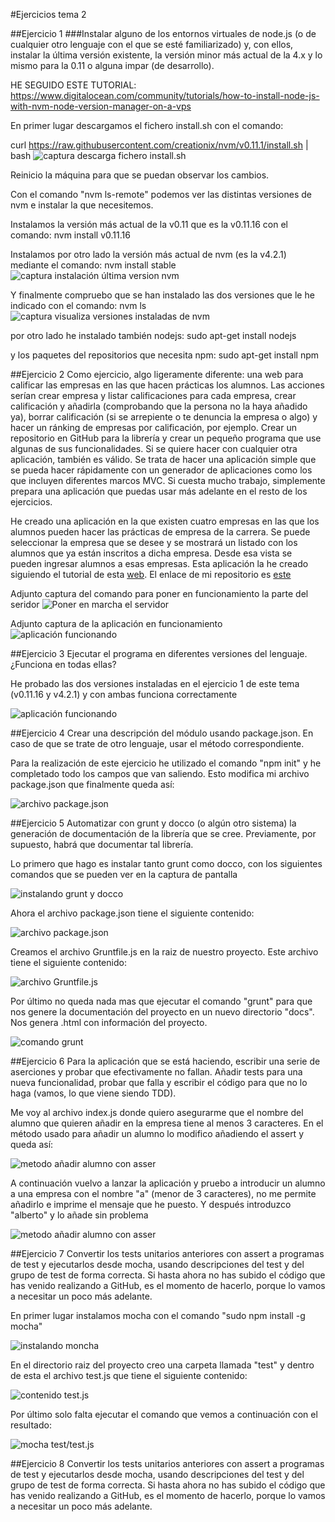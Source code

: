 #Ejercicios tema 2


##Ejercicio 1
###Instalar alguno de los entornos virtuales de node.js (o de cualquier otro lenguaje con el que se esté familiarizado) y, con ellos, instalar la última versión existente, la versión minor más actual de la 4.x y lo mismo para la 0.11 o alguna impar (de desarrollo).

HE SEGUIDO ESTE TUTORIAL: https://www.digitalocean.com/community/tutorials/how-to-install-node-js-with-nvm-node-version-manager-on-a-vps

En primer lugar descargamos el fichero install.sh con el comando:

curl https://raw.githubusercontent.com/creationix/nvm/v0.11.1/install.sh | bash
![captura descarga fichero install.sh](https://www.dropbox.com/s/syl4fjl0n2c0cot/1.png?dl=1)

Reinicio la máquina para que se puedan observar los cambios.

Con el comando "nvm ls-remote" podemos ver las distintas versiones de nvm e instalar la que necesitemos.

Instalamos la versión más actual de la v0.11 que es la v0.11.16 con el comando:
nvm install v0.11.16

Instalamos por otro lado la versión más actual de nvm (es la v4.2.1) mediante el comando:
nvm install stable 
![captura instalación última version nvm](https://www.dropbox.com/s/3bktc82dq8amujk/2.png?dl=1)

Y finalmente compruebo que se han instalado las dos versiones que le he indicado con el comando:
nvm ls
![captura visualiza versiones instaladas de nvm](https://www.dropbox.com/s/i2ebltq95393461/3.png?dl=1)

por otro lado he instalado también nodejs:
sudo apt-get install nodejs

y los paquetes del repositorios que necesita npm:
sudo apt-get install npm



##Ejercicio 2
Como ejercicio, algo ligeramente diferente: una web para calificar las empresas en las que hacen prácticas los alumnos. Las acciones serían crear empresa y listar calificaciones para cada empresa, crear calificación y añadirla (comprobando que la persona no la haya añadido ya), borrar calificación (si se arrepiente o te denuncia la empresa o algo) y hacer un ránking de empresas por calificación, por ejemplo. Crear un repositorio en GitHub para la librería y crear un pequeño programa que use algunas de sus funcionalidades. Si se quiere hacer con cualquier otra aplicación, también es válido.
Se trata de hacer una aplicación simple que se pueda hacer rápidamente con un generador de aplicaciones como los que incluyen diferentes marcos MVC. Si cuesta mucho trabajo, simplemente prepara una aplicación que puedas usar más adelante en el resto de los ejercicios.

He creado una aplicación en la que existen cuatro empresas en las que los alumnos pueden hacer las prácticas de empresa de la carrera. Se puede seleccionar la empresa que se desee y se mostrará un listado con los alumnos que ya están inscritos a dicha empresa. Desde esa vista se pueden ingresar alumnos a esas empresas. Esta aplicación la he creado siguiendo el tutorial de esta [web](http://blog.koalite.com/2011/11/tutorial-node-js-express-jquery-i-creando-la-aplicacion/). El enlace de mi repositorio es [este](https://github.com/ignaciorecuerda/aplicacion_web)

Adjunto captura del comando para poner en funcionamiento la parte del seridor
![Poner en marcha el servidor](https://www.dropbox.com/s/bwdihoxtbfm0ldm/Ejr2.4.png?dl=1)

Adjunto captura de la aplicación en funcionamiento
![aplicación funcionando](https://www.dropbox.com/s/9bxm1o5264ro5et/Ejr2.5.png?dl=1)

##Ejercicio 3
Ejecutar el programa en diferentes versiones del lenguaje. ¿Funciona en todas ellas?

He probado las dos versiones instaladas en el ejercicio 1 de este tema (v0.11.16 y v4.2.1) y con ambas funciona correctamente

![aplicación funcionando](https://www.dropbox.com/s/wecgtsrmb4145ix/Ejr3.png?dl=1)


##Ejercicio 4
Crear una descripción del módulo usando package.json. En caso de que se trate de otro lenguaje, usar el método correspondiente.

Para la realización de este ejercicio he utilizado el comando "npm init" y he completado todo los campos que van saliendo. Esto modifica mi archivo package.json que finalmente queda así:

![archivo package.json](https://www.dropbox.com/s/1p1t6r0r8y0larr/Ejr4.png?dl=1)

##Ejercicio 5
Automatizar con grunt y docco (o algún otro sistema) la generación de documentación de la librería que se cree. Previamente, por supuesto, habrá que documentar tal librería.

Lo primero que hago es instalar tanto grunt como docco, con los siguientes comandos que se pueden ver en la captura de pantalla

![instalando grunt y docco](https://www.dropbox.com/s/s1d3m1rmzshks5i/Ejr5.1.png?dl=1)

Ahora el archivo package.json tiene el siguiente contenido:

![archivo package.json](https://www.dropbox.com/s/yxpsju8qlkf1ekx/Ejr5.2.png?dl=1)

Creamos el archivo Gruntfile.js en la raiz de nuestro proyecto. Este archivo tiene el siguiente contenido:

![archivo Gruntfile.js](https://www.dropbox.com/s/0s4ruyvkb0l2cpx/Ejr5.3.png?dl=1)

Por último no queda nada mas que ejecutar el comando "grunt" para que nos genere la documentación del proyecto en un nuevo directorio "docs". Nos genera .html con información del proyecto. 

![comando grunt](https://www.dropbox.com/s/1pk2g3fdjsmh58s/Ejr5.4.png?dl=1)

##Ejercicio 6
Para la aplicación que se está haciendo, escribir una serie de aserciones y probar que efectivamente no fallan. Añadir tests para una nueva funcionalidad, probar que falla y escribir el código para que no lo haga (vamos, lo que viene siendo TDD).

Me voy al archivo index.js donde quiero asegurarme que el nombre del alumno que quieren añadir en la empresa tiene al menos 3 caracteres. En el método usado para añadir un alumno lo modifico añadiendo el assert y queda así:

![metodo añadir alumno con asser](https://www.dropbox.com/s/2m6vcu1la35kj7b/Ejr6.1.png?dl=1)

A continuación vuelvo a lanzar la aplicación y pruebo a introducir un alumno a una empresa con el nombre "a" (menor de 3 caracteres), no me permite añadirlo e imprime el mensaje que he puesto. Y después introduzco "alberto" y lo añade sin problema

![metodo añadir alumno con asser](https://www.dropbox.com/s/aumdd37xza4nuqs/Ejr6.2.png?dl=1)


##Ejercicio 7
Convertir los tests unitarios anteriores con assert a programas de test y ejecutarlos desde mocha, usando descripciones del test y del grupo de test de forma correcta. Si hasta ahora no has subido el código que has venido realizando a GitHub, es el momento de hacerlo, porque lo vamos a necesitar un poco más adelante.

En primer lugar instalamos mocha con el comando "sudo npm install -g mocha"

![instalando moncha](https://www.dropbox.com/s/dxlyquv0gqvxjrd/Ejr7.1.png?dl=1)

En el directorio raiz del proyecto creo una carpeta llamada "test" y dentro de esta el archivo test.js que tiene el siguiente contenido:

![contenido test.js](https://www.dropbox.com/s/2idiggalxq4916u/Ejr7.2.png?dl=1)

Por último solo falta ejecutar el comando que vemos a continuación con el resultado:

![mocha test/test.js](https://www.dropbox.com/s/2ifpq81vaniczwy/Ejr7.3.png?dl=1)


##Ejercicio 8
Convertir los tests unitarios anteriores con assert a programas de test y ejecutarlos desde mocha, usando descripciones del test y del grupo de test de forma correcta. Si hasta ahora no has subido el código que has venido realizando a GitHub, es el momento de hacerlo, porque lo vamos a necesitar un poco más adelante.


